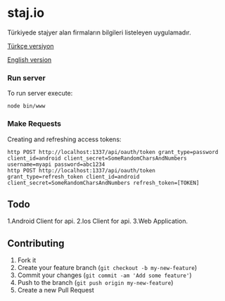 # staj.io

Türkiyede stajyer alan firmaların bilgileri listeleyen uygulamadır.

[Türkçe versiyon](https://github.com/previousdeveloper/staj.io/blob/master/README.md)

[English version](https://github.com/previousdeveloper/staj.io/blob/master/README_ENG.md)


### Run server

To run server execute:
```
node bin/www 
```

### Make Requests

Creating and refreshing access tokens:
```
http POST http://localhost:1337/api/oauth/token grant_type=password client_id=android client_secret=SomeRandomCharsAndNumbers username=myapi password=abc1234
http POST http://localhost:1337/api/oauth/token grant_type=refresh_token client_id=android client_secret=SomeRandomCharsAndNumbers refresh_token=[TOKEN]
```

## Todo

1.Android Client for api.
2.Ios Client for api.
3.Web Application.

## Contributing

1. Fork it
2. Create your feature branch (`git checkout -b my-new-feature`)
3. Commit your changes (`git commit -am 'Add some feature'`)
4. Push to the branch (`git push origin my-new-feature`)
5. Create a new Pull Request
